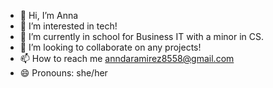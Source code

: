 - 👋 Hi, I’m Anna
- 👀 I’m interested in tech!
- 🌱 I’m currently in school for Business IT with a minor in CS.
- 💞️ I’m looking to collaborate on any projects!
- 📫 How to reach me anndaramirez8558@gmail.com
- 😄 Pronouns: she/her

<!---
anna8558/anna8558 is a ✨ special ✨ repository because its `README.md` (this file) appears on your GitHub profile.
You can click the Preview link to take a look at your changes.
--->
